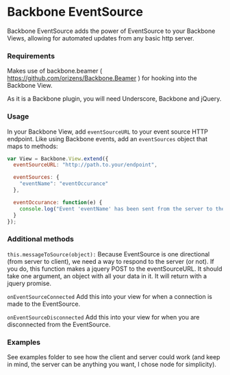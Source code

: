 Backbone EventSource
====================

Backbone EventSource adds the power of EventSource to your Backbone Views, allowing for automated updates from any basic http server.

### Requirements

Makes use of backbone.beamer ( https://github.com/orizens/Backbone.Beamer ) for hooking 
into the Backbone View.

As it is a Backbone plugin, you will need Underscore, Backbone and jQuery.

### Usage

In your Backbone View, add `eventSourceURL` to your event source HTTP endpoint.
Like using Backbone events, add an `eventSources` object that maps to methods:

```javascript
var View = Backbone.View.extend({
  eventSourceURL: "http://path.to.your/endpoint",

  eventSources: {
    "eventName": "eventOccurance"
  },

  eventOccurance: function(e) {
    console.log("Event 'eventName' has been sent from the server to the client! ", e.data);
  }
});
```
### Additional methods
`this.messageToSource(object):` Because EventSource is one directional (from server to client), we need a way to respond to the server (or not). If you do, this function makes a jquery POST to the eventSourceURL. It should take one argument, an object with all your data in it. It will return with a jquery promise.

`onEventSourceConnected` Add this into your view for when a connection is made to the EventSource.

`onEventSourceDisconnected` Add this into your view for when you are disconnected from the EventSource.

### Examples
See examples folder to see how the client and server could work (and keep in mind, the server can be anything you want, I chose node for simplicity).